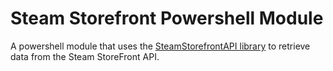 # Steam Storefront Powershell Module

A powershell module that uses the [SteamStorefrontAPI library](https://github.com/mmuffins/SteamStorefrontAPI) to retrieve data from the Steam StoreFront API.